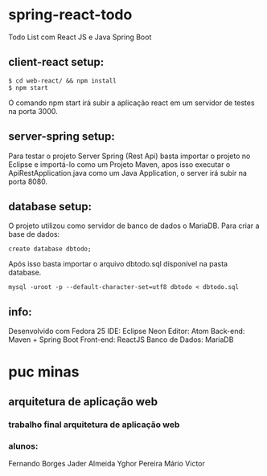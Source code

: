 # spring-react-todo
Todo List com React JS e Java Spring Boot

## client-react setup:

    $ cd web-react/ && npm install
    $ npm start

   O comando npm start irá subir a aplicação react em um servidor de testes na porta 3000.

## server-spring setup:

   Para testar o projeto Server Spring (Rest Api) basta importar o projeto no Eclipse e importá-lo como um Projeto Maven, apos isso executar o ApiRestApplication.java como um Java Application, o server irá subir na porta 8080.

## database setup:

   O projeto utilizou como servidor de banco de dados o MariaDB. Para criar a base de dados:

    create database dbtodo;

   Após isso basta importar o arquivo dbtodo.sql disponível na pasta database.

    mysql -uroot -p --default-character-set=utf8 dbtodo < dbtodo.sql

## info:

  Desenvolvido com Fedora 25
  IDE: Eclipse Neon
  Editor: Atom
  Back-end: Maven + Spring Boot
  Front-end: ReactJS
  Banco de Dados: MariaDB
  
# puc minas
## arquitetura de aplicação web
### trabalho final arquitetura de aplicação web

### alunos:
   Fernando Borges
   Jader Almeida
   Yghor Pereira
   Mário Victor
